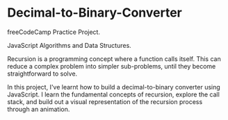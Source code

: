 # Decimal-to-Binary-Converter


freeCodeCamp Practice Project.


JavaScript Algorithms and Data Structures.




Recursion is a programming concept where a function calls itself. This can reduce a complex problem into simpler sub-problems, until they become straightforward to solve.

In this project, I've learnt how to build a decimal-to-binary converter using JavaScript. I learn the fundamental concepts of recursion, explore the call stack, and build out a visual representation of the recursion process through an animation.
